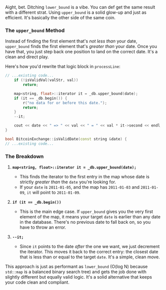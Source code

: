 Aight, bet. Ditching `lower_bound` is a vibe. You can def get the same result with a different strat. Using `upper_bound` is a solid glow-up and just as efficient. It's basically the other side of the same coin.

### The `upper_bound` Method

Instead of finding the first element that's *not less than* your date, `upper_bound` finds the first element that's *greater than* your date. Once you have that, you just step back one position to land on the correct date. It's a clean and direct play.

Here's how you'd rewrite that logic block in `processLine`:

````cpp
// ...existing code...
	if (!isValidVal(valStr, val))
		return;

	map<string, float>::iterator it = _db.upper_bound(date);
	if (it == _db.begin()) {
		r("no data for or before this date.");
		return;
	}
	--it;

	cout << date << " => " << val << " = " << val * it->second << endl;
}

bool BitcoinExchange::isValidDate(const string &date) {
// ...existing code...
````

### The Breakdown

1.  **`map<string, float>::iterator it = _db.upper_bound(date);`**
    *   This finds the iterator to the first entry in the map whose date is strictly *greater than* the `date` you're looking for.
    *   If your `date` is `2011-01-05`, and the map has `2011-01-03` and `2011-01-09`, `it` will point to `2011-01-09`.

2.  **`if (it == _db.begin())`**
    *   This is the main edge case. If `upper_bound` gives you the very first element of the map, it means your target `date` is earlier than any date in the database. There's no previous date to fall back on, so you have to throw an error.

3.  **`--it;`**
    *   Since `it` points to the date *after* the one we want, we just decrement the iterator. This moves it back to the correct entry: the closest date that is less than or equal to the target `date`. It's a simple, clean move.

This approach is just as performant as `lower_bound` (O(log N) because `std::map` is a balanced binary search tree) and gets the job done with slightly different but equally valid logic. It's a solid alternative that keeps your code clean and compliant.